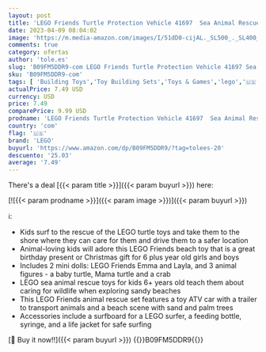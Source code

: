 ```yaml
---
layout: post
title: 'LEGO Friends Turtle Protection Vehicle 41697  Sea Animal Rescue Toy for Kids 6 Plus Years Old  Beach ATV Car with Trailer Building Set'
date: 2023-04-09 08:04:02
image: 'https://m.media-amazon.com/images/I/51dD0-cijAL._SL500_._SL400_.jpg'
comments: true
category: ofertas
author: 'tole.es'
slug: 'B09FM5DDR9-com LEGO Friends Turtle Protection Vehicle 41697 Sea Animal...'
sku: 'B09FM5DDR9-com'
tags: [ 'Building Toys','Toy Building Sets','Toys & Games','lego','🇺🇸', ]
actualPrice: 7.49 USD
currency: USD
price: 7.49
comparePrice: 9.99 USD
prodname: 'LEGO Friends Turtle Protection Vehicle 41697  Sea Animal Rescue Toy for Kids 6 Plus Years Old  Beach ATV Car with Trailer Building Set'
country: 'com'
flag: '🇺🇸'
brand: 'LEGO'
buyurl: 'https://www.amazon.com/dp/B09FM5DDR9/?tag=tolees-20'
descuento: '25.03'
average: '7.49'
---
```


There's a deal [{{< param title >}}]({{< param buyurl >}})  here:

[![{{< param prodname >}}]({{< param image >}})]({{< param buyurl >}})

ℹ️:

- Kids surf to the rescue of the LEGO turtle toys and take them to the shore where they can care for them and drive them to a safer location
- Animal-loving kids will adore this LEGO Friends beach toy that is a great birthday present or Christmas gift for 6 plus year old girls and boys
- Includes 2 mini dolls: LEGO Friends Emma and Layla, and 3 animal figures - a baby turtle, Mama turtle and a crab
- LEGO sea animal rescue toys for kids 6+ years old teach them about caring for wildlife when exploring sandy beaches
- This LEGO Friends animal rescue set features a toy ATV car with a trailer to transport animals and a beach scene with sand and palm trees
- Accessories include a surfboard for a LEGO surfer, a feeding bottle, syringe, and a life jacket for safe surfing

[🛒 Buy it now!!]({{< param buyurl >}})
{{<world>}}B09FM5DDR9{{</world>}}
